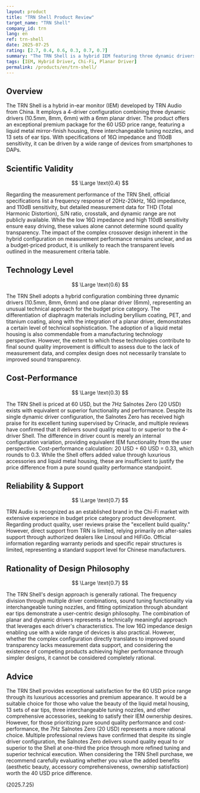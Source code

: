 ```yaml
---
layout: product
title: "TRN Shell Product Review"
target_name: "TRN Shell"
company_id: trn
lang: en
ref: trn-shell
date: 2025-07-25
rating: [2.7, 0.4, 0.6, 0.3, 0.7, 0.7]
summary: "The TRN Shell is a hybrid IEM featuring three dynamic drivers and one planar driver. While it offers luxurious accessories and a premium liquid metal housing at the 60 USD price point, its cost-performance is limited due to the existence of products that deliver equivalent functionality at significantly lower prices."
tags: [IEM, Hybrid Driver, Chi-Fi, Planar Driver]
permalink: /products/en/trn-shell/
---
```


## Overview

The TRN Shell is a hybrid in-ear monitor (IEM) developed by TRN Audio from China. It employs a 4-driver configuration combining three dynamic drivers (10.5mm, 8mm, 6mm) with a 6mm planar driver. The product offers an exceptional premium package for the 60 USD price range, featuring a liquid metal mirror-finish housing, three interchangeable tuning nozzles, and 13 sets of ear tips. With specifications of 16Ω impedance and 110dB sensitivity, it can be driven by a wide range of devices from smartphones to DAPs.

## Scientific Validity

$$ \Large \text{0.4} $$

Regarding the measurement performance of the TRN Shell, official specifications list a frequency response of 20Hz-20kHz, 16Ω impedance, and 110dB sensitivity, but detailed measurement data for THD (Total Harmonic Distortion), S/N ratio, crosstalk, and dynamic range are not publicly available. While the low 16Ω impedance and high 110dB sensitivity ensure easy driving, these values alone cannot determine sound quality transparency. The impact of the complex crossover design inherent in the hybrid configuration on measurement performance remains unclear, and as a budget-priced product, it is unlikely to reach the transparent levels outlined in the measurement criteria table.

## Technology Level

$$ \Large \text{0.6} $$

The TRN Shell adopts a hybrid configuration combining three dynamic drivers (10.5mm, 8mm, 6mm) and one planar driver (6mm), representing an unusual technical approach for the budget price category. The differentiation of diaphragm materials including beryllium coating, PET, and titanium coating, along with the integration of a planar driver, demonstrates a certain level of technical sophistication. The adoption of a liquid metal housing is also commendable from a manufacturing technology perspective. However, the extent to which these technologies contribute to final sound quality improvement is difficult to assess due to the lack of measurement data, and complex design does not necessarily translate to improved sound transparency.

## Cost-Performance

$$ \Large \text{0.3} $$

The TRN Shell is priced at 60 USD, but the 7Hz Salnotes Zero (20 USD) exists with equivalent or superior functionality and performance. Despite its single dynamic driver configuration, the Salnotes Zero has received high praise for its excellent tuning supervised by Crinacle, and multiple reviews have confirmed that it delivers sound quality equal to or superior to the 4-driver Shell. The difference in driver count is merely an internal configuration variation, providing equivalent IEM functionality from the user perspective. Cost-performance calculation: 20 USD ÷ 60 USD = 0.33, which rounds to 0.3. While the Shell offers added value through luxurious accessories and liquid metal housing, these are insufficient to justify the price difference from a pure sound quality performance standpoint.

## Reliability & Support

$$ \Large \text{0.7} $$

TRN Audio is recognized as an established brand in the Chi-Fi market with extensive experience in budget price category product development. Regarding product quality, user reviews praise the "excellent build quality." However, direct support from TRN is limited, relying primarily on after-sales support through authorized dealers like Linsoul and HiFiGo. Official information regarding warranty periods and specific repair structures is limited, representing a standard support level for Chinese manufacturers.

## Rationality of Design Philosophy

$$ \Large \text{0.7} $$

The TRN Shell's design approach is generally rational. The frequency division through multiple driver combinations, sound tuning functionality via interchangeable tuning nozzles, and fitting optimization through abundant ear tips demonstrate a user-centric design philosophy. The combination of planar and dynamic drivers represents a technically meaningful approach that leverages each driver's characteristics. The low 16Ω impedance design enabling use with a wide range of devices is also practical. However, whether the complex configuration directly translates to improved sound transparency lacks measurement data support, and considering the existence of competing products achieving higher performance through simpler designs, it cannot be considered completely rational.

## Advice

The TRN Shell provides exceptional satisfaction for the 60 USD price range through its luxurious accessories and premium appearance. It would be a suitable choice for those who value the beauty of the liquid metal housing, 13 sets of ear tips, three interchangeable tuning nozzles, and other comprehensive accessories, seeking to satisfy their IEM ownership desires. However, for those prioritizing pure sound quality performance and cost-performance, the 7Hz Salnotes Zero (20 USD) represents a more rational choice. Multiple professional reviews have confirmed that despite its single driver configuration, the Salnotes Zero delivers sound quality equal to or superior to the Shell at one-third the price through more refined tuning and superior technical execution. When considering the TRN Shell purchase, we recommend carefully evaluating whether you value the added benefits (aesthetic beauty, accessory comprehensiveness, ownership satisfaction) worth the 40 USD price difference.

(2025.7.25)